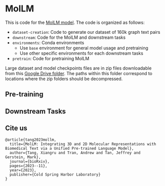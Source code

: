 # MolLM
This is code for the [MolLM model](https://www.biorxiv.org/content/10.1101/2023.11.25.568656v1). The code is organized as follows:
- `dataset-creation`: Code to generate our dataset of 160k graph text pairs
- `downstream`: Code for the MolLM and downstream tasks
- `environments`: Conda environments 
  - Use `base` environment for general model usage and pretraining
  - Use other specific environments for each downstream tasks
- `pretrain`: Code for pretraining MolLM

Large dataset and model checkpoints files are in zip files downloadable from this [Google Drive folder](https://drive.google.com/drive/folders/17XhqdsDOxiT8PEDLHdsLPKf62PXPmbms?usp=sharing). The paths within this folder correspond to locations where the zip folders should be decompressed. 

## Pre-training

## Downstream Tasks

## Cite us
```
@article{tang2023mollm,
  title={MolLM: Integrating 3D and 2D Molecular Representations with Biomedical Text via a Unified Pre-trained Language Model},
  author={Tang, Xiangru and Tran, Andrew and Tan, Jeffrey and Gerstein, Mark},
  journal={bioRxiv},
  pages={2023--11},
  year={2023},
  publisher={Cold Spring Harbor Laboratory}
}
```
